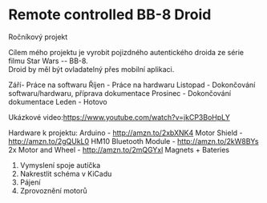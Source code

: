 # Remote controlled BB-8 Droid

 Ročníkový projekt
  
 Cílem mého projektu je vyrobit pojizdného autentického droida ze série filmu Star Wars -- BB-8.  
 Droid by měl být ovladatelný přes mobilní aplikaci.
 

 Září- Práce na softwaru
 Říjen - Práce na hardwaru
 Listopad - Dokončování softwaru/hardwaru, příprava dokumentace
 Prosinec - Dokončování dokumentace
 Leden - Hotovo


 Ukázkové video:https://www.youtube.com/watch?v=jkCP3BoHpLY


 Hardware k projektu:
 Arduino - http://amzn.to/2xbXNK4
 Motor Shield - http://amzn.to/2gQUkL0
 HM10 Bluetooth Module - http://amzn.to/2kW8BYs
 2x Motor and Wheel - http://amzn.to/2mQGYxl
 Magnets + Bateries


 
 1. Vymyslení spoje autíčka
 2. Nakrestlit schéma v KiCadu
 4. Pájení
 3. Zprovoznění motorů 
 
